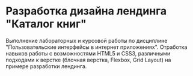 # Разработка дизайна лендинга "Каталог книг"

Выполнение лабораторных и курсовой работы по дисциплине "Пользовательские интерфейсы в интернет приложениях". Отработка навыков работы с возможностями HTML5 и CSS3, различными подходами к верстке (блочная верстка, Flexbox, Grid Layout) на примере разработки лендинга.
